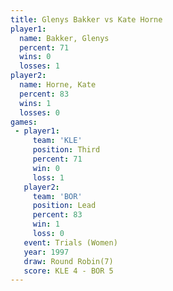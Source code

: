 ```yaml
---
title: Glenys Bakker vs Kate Horne
player1:              
  name: Bakker, Glenys
  percent: 71         
  wins: 0             
  losses: 1           
player2:              
  name: Horne, Kate   
  percent: 83         
  wins: 1             
  losses: 0           
games:
 - player1:         
     team: 'KLE'    
     position: Third
     percent: 71    
     win: 0         
     loss: 1        
   player2:        
     team: 'BOR'   
     position: Lead
     percent: 83   
     win: 1        
     loss: 0       
   event: Trials (Women)
   year: 1997           
   draw: Round Robin(7) 
   score: KLE 4 - BOR 5 
---
```

